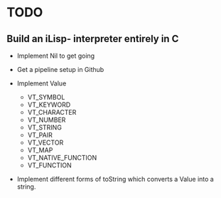 # TODO

## Build an iLisp- interpreter entirely in C

- Implement Nil to get going
- Get a pipeline setup in Github
- Implement Value
   - VT_SYMBOL
   - VT_KEYWORD
   - VT_CHARACTER
   - VT_NUMBER
   - VT_STRING
   - VT_PAIR
   - VT_VECTOR
   - VT_MAP
   - VT_NATIVE_FUNCTION
   - VT_FUNCTION

- Implement different forms of toString which converts a Value into a string.